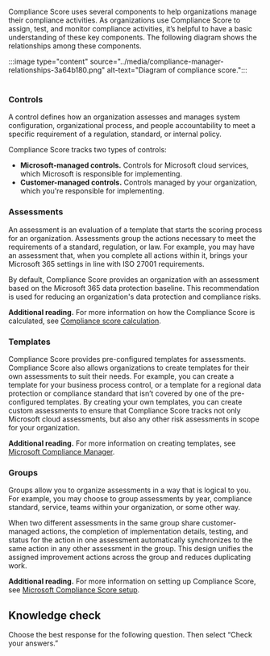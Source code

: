 Compliance Score uses several components to help organizations manage their compliance activities. As organizations use Compliance Score to assign, test, and monitor compliance activities, it’s helpful to have a basic understanding of these key components. The following diagram shows the relationships among these components.

:::image type="content" source="../media/compliance-manager-relationships-3a64b180.png" alt-text="Diagram of compliance score.":::
<br><br>

### **Controls**

A control defines how an organization assesses and manages system configuration, organizational process, and people accountability to meet a specific requirement of a regulation, standard, or internal policy.

Compliance Score tracks two types of controls:

 -  **Microsoft-managed controls.** Controls for Microsoft cloud services, which Microsoft is responsible for implementing.
 -  **Customer-managed controls.** Controls managed by your organization, which you're responsible for implementing.

### **Assessments**

An assessment is an evaluation of a template that starts the scoring process for an organization. Assessments group the actions necessary to meet the requirements of a standard, regulation, or law. For example, you may have an assessment that, when you complete all actions within it, brings your Microsoft 365 settings in line with ISO 27001 requirements.

By default, Compliance Score provides an organization with an assessment based on the Microsoft 365 data protection baseline. This recommendation is used for reducing an organization's data protection and compliance risks.

**Additional reading.** For more information on how the Compliance Score is calculated, see [Compliance score calculation](/microsoft-365/compliance/compliance-score-calculation).

### **Templates**

Compliance Score provides pre-configured templates for assessments. Compliance Score also allows organizations to create templates for their own assessments to suit their needs. For example, you can create a template for your business process control, or a template for a regional data protection or compliance standard that isn’t covered by one of the pre-configured templates. By creating your own templates, you can create custom assessments to ensure that Compliance Score tracks not only Microsoft cloud assessments, but also any other risk assessments in scope for your organization.

**Additional reading.** For more information on creating templates, see [Microsoft Compliance Manager](/microsoft-365/compliance/compliance-manager).

### **Groups**

Groups allow you to organize assessments in a way that is logical to you. For example, you may choose to group assessments by year, compliance standard, service, teams within your organization, or some other way.

When two different assessments in the same group share customer-managed actions, the completion of implementation details, testing, and status for the action in one assessment automatically synchronizes to the same action in any other assessment in the group. This design unifies the assigned improvement actions across the group and reduces duplicating work.

**Additional reading.** For more information on setting up Compliance Score, see [Microsoft Compliance Score setup](/microsoft-365/compliance/compliance-score-setup).

## Knowledge check

Choose the best response for the following question. Then select “Check your answers.”